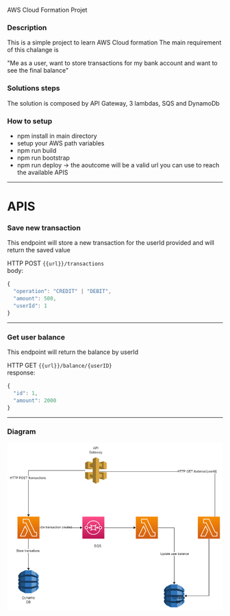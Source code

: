 AWS Cloud Formation Projet

### Description

This is a simple project to learn AWS Cloud formation
The main requirement of this chalange is 

"Me as a user, want to store transactions for my bank account and want to see the final balance"


### Solutions steps
The solution is composed by API Gateway, 3 lambdas, SQS and DynamoDb

### How to setup
- npm install in main directory
- setup your AWS path variables
- npm run build
- npm run bootstrap
- npm run deploy -> the aoutcome will be a valid url you can use to reach the available APIS

-----
# APIS

### Save new transaction
This endpoint will store a new transaction for the userId provided and will return the saved value

HTTP POST `{{url}}/transactions`  
body:
```js 
{
  "operation": "CREDIT" | "DEBIT",
  "amount": 500,
  "userId": 1
}
``` 
-----

### Get user balance
This endpoint will return the balance by userId

HTTP GET `{{url}}/balance/{userID}`  
response:

```js 
{
  "id": 1,
  "amount": 2000
}
```
-----
### Diagram
![alt text](app/Diagram.png)
